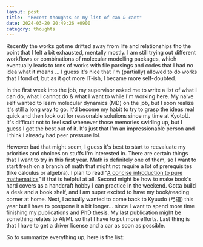 ```yaml
---
layout: post
title:  "Recent thoughts on my list of can & cant"
date: 2024-03-20 20:49:26 +0900
category: thoughts
---
```


Recently the works got me drifted away from life and relationships tho the point that I felt a bit exhausted, mentally mostly. I am still trying out different workflows or combinations of molecular modelling packages, which eventually leads to tons of works with file parsings and codes that I had no idea what it means ... I guess it's nice that I'm (partially) allowed to do works that I fond of, but as it got more IT-ish, I became more self-doubted.

<!--description-->

In the first week into the job, my supervisor asked me to write a list of what I can do, what I cannot do & what I want to while I'm working here. My naive self  wanted to learn molecular dynamics (MD) on the job, but I soon realize it's still a long way to go. It'd become my habit to try to grasp the ideas real quick and then look out for reasonable solutions since my time at KyotoU. It's difficult not to feel sad whenever those memories swirling up, but I guess I got the best out of it. It's just that I'm an impressionable person and I think I already had peer pressure lol. 

However bad that might seem, I guess it's best to start to reevaluate my priorities and choices on stuffs I'm interested in. There are certain things that I want to try in this first year. Math is definitely one of them, so I want to start fresh on a branch of math that might not require a lot of prerequisites (like calculus or algebra). I plan to read "[A concise introduction to pure mathematics](https://web.math.ucsb.edu/~agboola/teaching/2021/fall/8/liebeck.pdf)" if that is helpful at all. Second might be how to make book's hard covers as a handcraft hobby I can practice in the weekend. Gotta build a desk and a book shelf, and I am super excited to have my book/reading corner at home. Next, I actually wanted to come back to Kyuudo (弓道) this year but I have to postpone it a bit longer... since I want to spend more time finishing my publications and PhD thesis. My last publication might be something relates to AI/ML so that I have to put more efforts. Last thing is that I have to get a driver license and a car as soon as possible. 

So to summarize everything up, here is the list:




